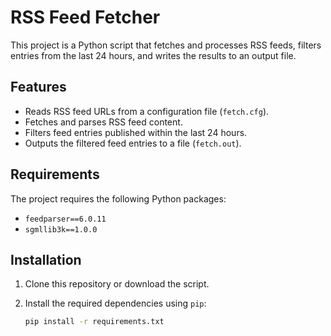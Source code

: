# RSS Feed Fetcher

This project is a Python script that fetches and processes RSS feeds, filters entries from the last 24 hours, and writes the results to an output file.

## Features

- Reads RSS feed URLs from a configuration file (`fetch.cfg`).
- Fetches and parses RSS feed content.
- Filters feed entries published within the last 24 hours.
- Outputs the filtered feed entries to a file (`fetch.out`).

## Requirements

The project requires the following Python packages:

- `feedparser==6.0.11`
- `sgmllib3k==1.0.0`

## Installation

1. Clone this repository or download the script.
2. Install the required dependencies using `pip`:

   ```bash
   pip install -r requirements.txt